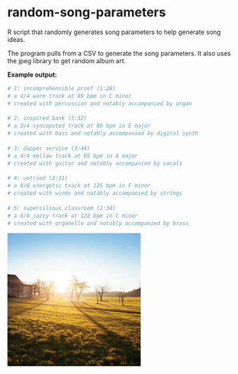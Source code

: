 # random-song-parameters
R script that randomly generates song parameters to help generate song ideas.

The program pulls from a CSV to generate the song parameters. It also uses the jpeg library to get random album art.

**Example output:**

```R
# 1: incomprehensible proof (1:28)
# a 4/4 warm track at 89 bpm in C minor
# created with percussion and notably accompanied by organ
 
# 2: inspired bank (5:32)
# a 3/4 syncopated track at 80 bpm in E major
# created with bass and notably accompanied by digital synth

# 3: dapper service (3:44)
# a 4/4 mellow track at 65 bpm in A major
# created with guitar and notably accompanied by vocals
 
# 4: untried (2:31)
# a 6/8 energetic track at 125 bpm in F minor
# created with winds and notably accompanied by strings

# 5: supercilious classroom (2:34)
# a 6/8 jazzy track at 122 bpm in C minor
# created with organelle and notably accompanied by brass
 ```
 
<img src="https://raw.githubusercontent.com/stphnblack/random-song-parameters/master/album%20example.png" alt="Example Art" width=300 height=300>
